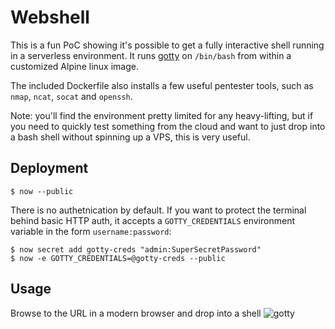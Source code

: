 # Webshell
This is a fun PoC showing it's possible to get a fully interactive shell running in a serverless environment. It runs [gotty](https://github.com/yudai/gotty) on `/bin/bash` from within a customized Alpine linux image.

The included Dockerfile also installs a few useful pentester tools, such as `nmap`, `ncat`, `socat` and `openssh`.

Note: you'll find the environment pretty limited for any heavy-lifting, but if you need to quickly test something from the cloud and want to just drop into a bash shell without spinning up a VPS, this is very useful.

## Deployment
```
$ now --public
```

There is no authetnication by default. If you want to protect the terminal behind basic HTTP auth, it accepts a `GOTTY_CREDENTIALS` environment variable in the form `username:password`:

```
$ now secret add gotty-creds "admin:SuperSecretPassword"
$ now -e GOTTY_CREDENTIALS=@gotty-creds --public
```

## Usage
Browse to the URL in a modern browser and drop into a shell
![gotty](../imgs/gotty.png)